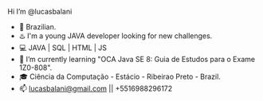 Hi I’m @lucasbalani
- :satellite: Brazilian.
- :hotsprings: I'm a young JAVA developer looking for new challenges.
- :computer: JAVA | SQL | HTML | JS
- :book: I’m currently learning "OCA Java SE 8: Guia de Estudos para o Exame 1Z0-808".
- :mortar_board: Ciência da Computação - Estácio - Ribeirao Preto - Brazil.
- 📫 lucasbalani@gmail.com || +5516988296172

